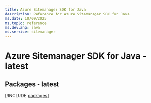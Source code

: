```yaml
---
title: Azure Sitemanager SDK for Java
description: Reference for Azure Sitemanager SDK for Java
ms.date: 10/09/2025
ms.topic: reference
ms.devlang: java
ms.service: sitemanager
---
```

# Azure Sitemanager SDK for Java - latest
## Packages - latest
[!INCLUDE [packages](sitemanager-index.md)]